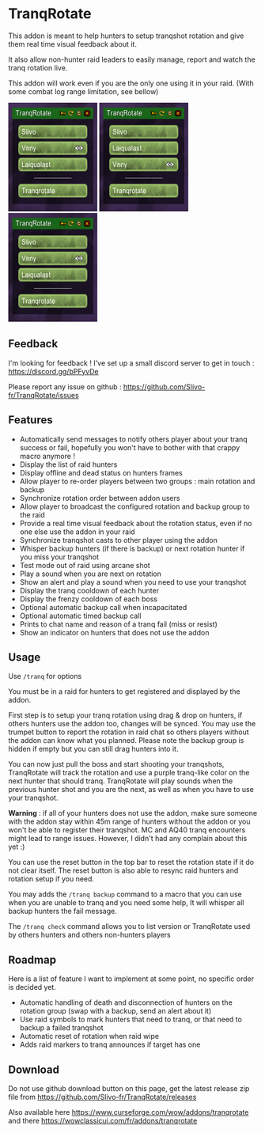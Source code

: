 # TranqRotate

This addon is meant to help hunters to setup tranqshot rotation and give them real time visual feedback about it.

It also allow non-hunter raid leaders to easily manage, report and watch the tranq rotation live. 

This addon will work even if you are the only one using it in your raid. (With some combat log range limitation, see bellow)

![Screenshot](docs/screenshots/screenshot.png "screenshot") ![Screenshot](docs/screenshots/drag.gif "drag and drop gif")  ![Screenshot](docs/screenshots/rotation.gif "rotation gif")

## Feedback

I'm looking for feedback ! I've set up a small discord server to get in touch : https://discord.gg/bPFyvDe
 
Please report any issue on github : https://github.com/Slivo-fr/TranqRotate/issues

## Features

- Automatically send messages to notify others player about your tranq success or fail, hopefully you won't have to bother with that crappy macro anymore !
- Display the list of raid hunters
- Display offline and dead status on hunters frames
- Allow player to re-order players between two groups : main rotation and backup
- Synchronize rotation order between addon users
- Allow player to broadcast the configured rotation and backup group to the raid
- Provide a real time visual feedback about the rotation status, even if no one else use the addon in your raid
- Synchronize tranqshot casts to other player using the addon
- Whisper backup hunters (if there is backup) or next rotation hunter if you miss your tranqshot
- Test mode out of raid using arcane shot
- Play a sound when you are next on rotation
- Show an alert and play a sound when you need to use your tranqshot
- Display the tranq cooldown of each hunter
- Display the frenzy cooldown of each boss
- Optional automatic backup call when incapacitated
- Optional automatic timed backup call 
- Prints to chat name and reason of a tranq fail (miss or resist)
- Show an indicator on hunters that does not use the addon

## Usage
 
Use `/tranq` for options

You must be in a raid for hunters to get registered and displayed by the addon.

First step is to setup your tranq rotation using drag & drop on hunters, if others hunters use the addon too, changes will be synced. 
You may use the trumpet button to report the rotation in raid chat so others players without the addon can know what you planned. 
Please note the backup group is hidden if empty but you can still drag hunters into it.

You can now just pull the boss and start shooting your tranqshots, TranqRotate will track the rotation and use a purple tranq-like color on the next hunter that should tranq. TranqRotate will play sounds when the previous hunter shot and you are the next, as well as when you have to use your tranqshot.

**Warning** : if all of your hunters does not use the addon, make sure someone with the addon stay within 45m range of hunters without the addon or you won't be able to register their tranqshot. MC and AQ40 tranq encounters might lead to range issues. However, I didn't had any complain about this yet  :) 

You can use the reset button in the top bar to reset the rotation state if it do not clear itself.
The reset button is also able to resync raid hunters and rotation setup if you need.

You may adds the `/tranq backup` command to a macro that you can use when you are unable to tranq and you need some help,
It will whisper all backup hunters the fail message.

The `/tranq check` command allows you to list version or TranqRotate used by others hunters and others non-hunters players

## Roadmap

Here is a list of feature I want to implement at some point, no specific order is decided yet.

- Automatic handling of death and disconnection of hunters on the rotation group (swap with a backup, send an alert about it)
- Use raid symbols to mark hunters that need to tranq, or that need to backup a failed tranqshot
- Automatic reset of rotation when raid wipe
- Adds raid markers to tranq announces if target has one

## Download

Do not use github download button on this page, get the latest release zip file from https://github.com/Slivo-fr/TranqRotate/releases

Also available here https://www.curseforge.com/wow/addons/tranqrotate and there https://wowclassicui.com/fr/addons/tranqrotate
